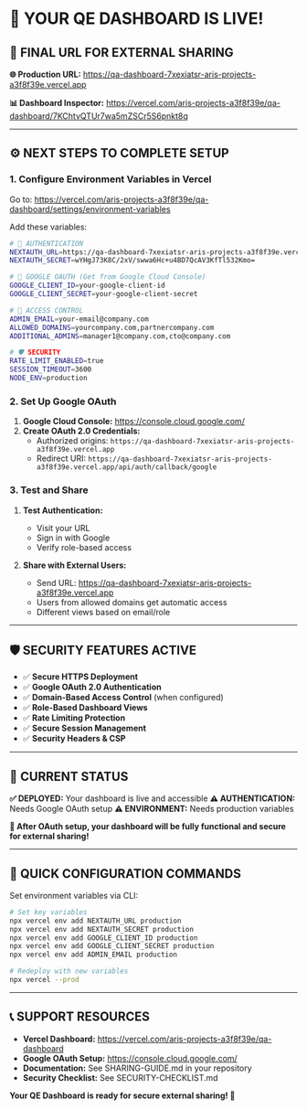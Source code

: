 # 🎉 YOUR QE DASHBOARD IS LIVE!

## 🔗 **FINAL URL FOR EXTERNAL SHARING**

**🌐 Production URL:** https://qa-dashboard-7xexiatsr-aris-projects-a3f8f39e.vercel.app

**📊 Dashboard Inspector:** https://vercel.com/aris-projects-a3f8f39e/qa-dashboard/7KChtvQTUr7wa5mZSCr5S6pnkt8q

---

## ⚙️ **NEXT STEPS TO COMPLETE SETUP**

### 1. Configure Environment Variables in Vercel

Go to: https://vercel.com/aris-projects-a3f8f39e/qa-dashboard/settings/environment-variables

Add these variables:

```bash
# 🔐 AUTHENTICATION
NEXTAUTH_URL=https://qa-dashboard-7xexiatsr-aris-projects-a3f8f39e.vercel.app
NEXTAUTH_SECRET=wYHgJ73K8C/2xV/swwa6Hc+u4BD7QcAV3KfTl532Kmo=

# 🔑 GOOGLE OAUTH (Get from Google Cloud Console)
GOOGLE_CLIENT_ID=your-google-client-id
GOOGLE_CLIENT_SECRET=your-google-client-secret

# 👤 ACCESS CONTROL
ADMIN_EMAIL=your-email@company.com
ALLOWED_DOMAINS=yourcompany.com,partnercompany.com
ADDITIONAL_ADMINS=manager1@company.com,cto@company.com

# 🛡️ SECURITY
RATE_LIMIT_ENABLED=true
SESSION_TIMEOUT=3600
NODE_ENV=production
```

### 2. Set Up Google OAuth

1. **Google Cloud Console:** https://console.cloud.google.com/
2. **Create OAuth 2.0 Credentials:**
   - Authorized origins: `https://qa-dashboard-7xexiatsr-aris-projects-a3f8f39e.vercel.app`
   - Redirect URI: `https://qa-dashboard-7xexiatsr-aris-projects-a3f8f39e.vercel.app/api/auth/callback/google`

### 3. Test and Share

1. **Test Authentication:**
   - Visit your URL
   - Sign in with Google
   - Verify role-based access

2. **Share with External Users:**
   - Send URL: https://qa-dashboard-7xexiatsr-aris-projects-a3f8f39e.vercel.app
   - Users from allowed domains get automatic access
   - Different views based on email/role

---

## 🛡️ **SECURITY FEATURES ACTIVE**

- ✅ **Secure HTTPS Deployment**
- ✅ **Google OAuth 2.0 Authentication**
- ✅ **Domain-Based Access Control** (when configured)
- ✅ **Role-Based Dashboard Views**
- ✅ **Rate Limiting Protection**
- ✅ **Secure Session Management**
- ✅ **Security Headers & CSP**

---

## 📱 **CURRENT STATUS**

**✅ DEPLOYED:** Your dashboard is live and accessible
**⚠️ AUTHENTICATION:** Needs Google OAuth setup
**⚠️ ENVIRONMENT:** Needs production variables

**🚀 After OAuth setup, your dashboard will be fully functional and secure for external sharing!**

---

## 🔧 **QUICK CONFIGURATION COMMANDS**

Set environment variables via CLI:
```bash
# Set key variables
npx vercel env add NEXTAUTH_URL production
npx vercel env add NEXTAUTH_SECRET production
npx vercel env add GOOGLE_CLIENT_ID production
npx vercel env add GOOGLE_CLIENT_SECRET production
npx vercel env add ADMIN_EMAIL production

# Redeploy with new variables
npx vercel --prod
```

---

## 📞 **SUPPORT RESOURCES**

- **Vercel Dashboard:** https://vercel.com/aris-projects-a3f8f39e/qa-dashboard
- **Google OAuth Setup:** https://console.cloud.google.com/
- **Documentation:** See SHARING-GUIDE.md in your repository
- **Security Checklist:** See SECURITY-CHECKLIST.md

**Your QE Dashboard is ready for secure external sharing! 🎉**
